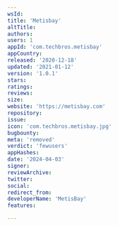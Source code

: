 ```yaml
---
wsId: 
title: 'Metisbay'
altTitle: 
authors: 
users: 1
appId: 'com.techbros.metisbay'
appCountry: 
released: '2020-12-18'
updated: '2021-01-12'
version: '1.0.1'
stars: 
ratings: 
reviews: 
size: 
website: 'https://metisbay.com'
repository: 
issue: 
icon: 'com.techbros.metisbay.jpg'
bugbounty: 
meta: 'removed'
verdict: 'fewusers'
appHashes: 
date: '2024-04-03'
signer: 
reviewArchive: 
twitter: 
social: 
redirect_from: 
developerName: 'MetisBay'
features: 

---
```


